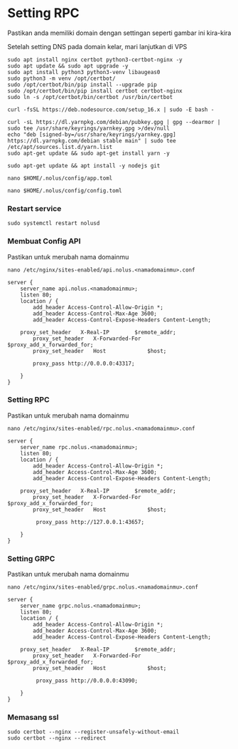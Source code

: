 # Setting RPC
Pastikan anda memiliki domain dengan settingan seperti gambar ini kira-kira


Setelah setting DNS pada domain kelar, mari lanjutkan di VPS

```
sudo apt install nginx certbot python3-certbot-nginx -y
sudo apt update && sudo apt upgrade -y
sudo apt install python3 python3-venv libaugeas0
sudo python3 -m venv /opt/certbot/
sudo /opt/certbot/bin/pip install --upgrade pip
sudo /opt/certbot/bin/pip install certbot certbot-nginx
sudo ln -s /opt/certbot/bin/certbot /usr/bin/certbot

```

```
curl -fsSL https://deb.nodesource.com/setup_16.x | sudo -E bash -
```

```
curl -sL https://dl.yarnpkg.com/debian/pubkey.gpg | gpg --dearmor | sudo tee /usr/share/keyrings/yarnkey.gpg >/dev/null
echo "deb [signed-by=/usr/share/keyrings/yarnkey.gpg] https://dl.yarnpkg.com/debian stable main" | sudo tee /etc/apt/sources.list.d/yarn.list
sudo apt-get update && sudo apt-get install yarn -y
```

```
sudo apt-get update && apt install -y nodejs git
```

```
nano $HOME/.nolus/config/app.toml
```

```
nano $HOME/.nolus/config/config.toml
```

### Restart service
```
sudo systemctl restart nolusd
```

### Membuat Config API
Pastikan untuk merubah nama domainmu
```
nano /etc/nginx/sites-enabled/api.nolus.<namadomainmu>.conf
```
```
server {
    server_name api.nolus.<namadomainmu>;
    listen 80;
    location / {
        add_header Access-Control-Allow-Origin *;
        add_header Access-Control-Max-Age 3600;
        add_header Access-Control-Expose-Headers Content-Length;

	proxy_set_header   X-Real-IP        $remote_addr;
        proxy_set_header   X-Forwarded-For  $proxy_add_x_forwarded_for;
        proxy_set_header   Host             $host;

        proxy_pass http://0.0.0.0:43317;

    }
}
```

### Setting RPC
Pastikan untuk merubah nama domainmu
```
nano /etc/nginx/sites-enabled/rpc.nolus.<namadomainmu>.conf
```
```
server {
    server_name rpc.nolus.<namadomainmu>;
    listen 80;
    location / {
        add_header Access-Control-Allow-Origin *;
        add_header Access-Control-Max-Age 3600;
        add_header Access-Control-Expose-Headers Content-Length;

	proxy_set_header   X-Real-IP        $remote_addr;
        proxy_set_header   X-Forwarded-For  $proxy_add_x_forwarded_for;
        proxy_set_header   Host             $host;

         proxy_pass http://127.0.0.1:43657;

    }
}
```

### Setting GRPC
Pastikan untuk merubah nama domainmu
```
nano /etc/nginx/sites-enabled/grpc.nolus.<namadomainmu>.conf
```
```
server {
    server_name grpc.nolus.<namadomainmu>;
    listen 80;
    location / {
        add_header Access-Control-Allow-Origin *;
        add_header Access-Control-Max-Age 3600;
        add_header Access-Control-Expose-Headers Content-Length;

	proxy_set_header   X-Real-IP        $remote_addr;
        proxy_set_header   X-Forwarded-For  $proxy_add_x_forwarded_for;
        proxy_set_header   Host             $host;

         proxy_pass http://0.0.0.0:43090;

    }
}
```


### Memasang ssl
```
sudo certbot --nginx --register-unsafely-without-email
sudo certbot --nginx --redirect
```




```

```




```

```




```

```




```

```




```

```




```

```
